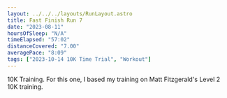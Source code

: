 ```yaml
---
layout: ../../../layouts/RunLayout.astro
title: Fast Finish Run 7
date: "2023-08-11"
hoursOfSleep: "N/A"
timeElapsed: "57:02"
distanceCovered: "7.00"
averagePace: "8:09"
tags: ["2023-10-14 10K Time Trial", "Workout"]
---
```


10K Training. For this one, I based my training on Matt Fitzgerald's Level 2 10K training.
